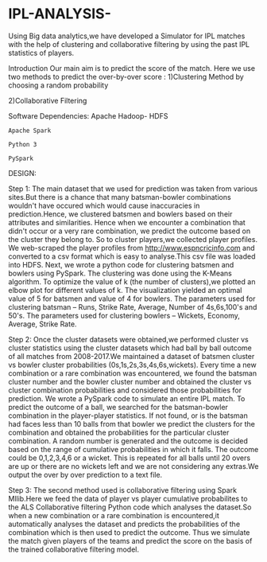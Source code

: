 # IPL-ANALYSIS-
Using Big data analytics,we have developed a Simulator for IPL matches with the help of clustering and collaborative filtering by using the past IPL statistics of players.

Introduction
Our main aim is to predict the score of the match. Here we use two methods to predict the over-by-over score :
  1)Clustering Method by choosing a random probability
  
  2)Collaborative Filtering
  
Software Dependencies:
    Apache Hadoop- HDFS
    
    Apache Spark
    
    Python 3
    
    PySpark
    
DESIGN:

Step 1:
  The main dataset that we used for prediction was taken from various sites.But there is a chance that many batsman-bowler combinations wouldn't have occured which would cause inaccuracies in prediction.Hence, we clustered batsmen and bowlers based on their attributes and similarities. Hence when we encounter a combination that didn't occur or a very rare combination, we predict the outcome based on the cluster they belong to. So to cluster players,we collected player profiles. We web-scraped the player profiles from http://www.espncricinfo.com and converted to a csv format which is easy to analyse.This csv file was loaded into HDFS. Next, we wrote a python code for clustering batsmen and bowlers using PySpark. The clustering was done using the K-Means algorithm. To optimize the value of k (the number of clusters),we plotted an elbow plot for different values of k. The visualization yielded an optimal value of 5 for batsmen and value of 4 for bowlers. The parameters used for clustering batsman – Runs, Strike Rate, Average, Number of 4s,6s,100's and 50's. The parameters used for clustering bowlers – Wickets, Economy, Average, Strike Rate.
  
 Step 2:
  Once the cluster datasets were obtained,we performed cluster vs cluster statistics using the cluster datasets which had ball by ball outcome of all matches from 2008-2017.We maintained a dataset of batsmen cluster vs bowler cluster probabilities (0s,1s,2s,3s,4s,6s,wickets). Every time a new combination or a rare combination was encountered, we found the batsman cluster number and the bowler cluster number and obtained the cluster vs cluster combination probabilities and considered those probabilities for prediction. We wrote a PySpark code to simulate an entire IPL match. To predict the outcome of a ball, we searched for the batsman-bowler combination in the player-player statistics. If not found, or is the batsman had faces less than 10 balls from that bowler we predict the clusters for the combination and obtained the probabilities for the particular cluster combination. A random number is generated and the outcome is decided based on the range of cumulative probabilities in which it falls. The outcome could be 0,1,2,3,4,6 or a wicket. This is repeated for all balls until 20 overs are up or there are no wickets left and we are not considering any extras.We output the over by over prediction to a text file.
  
Step 3:
  The second method used is collaborative filtering using Spark Mllib.Here we feed the data of player vs player cumulative probabilites to the ALS Collaborative filtering Python code which analyses the dataset.So when a new combination or a rare combination is encountered,it automatically analyses the dataset and predicts the probabilities of the combination which is then used to predict the outcome. Thus we simulate the match given players of the teams and predict the score  on the basis of the trained collaborative filtering model.

